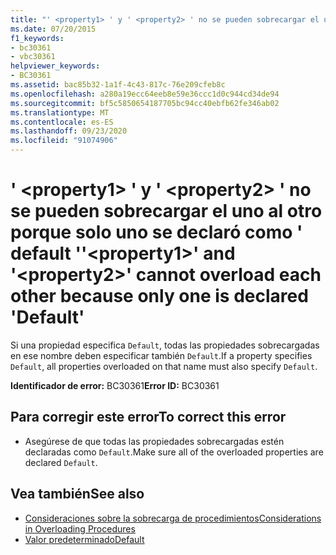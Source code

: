 ```yaml
---
title: "' <property1> ' y ' <property2> ' no se pueden sobrecargar el uno al otro porque solo uno se declaró como ' default '"
ms.date: 07/20/2015
f1_keywords:
- bc30361
- vbc30361
helpviewer_keywords:
- BC30361
ms.assetid: bac85b32-1a1f-4c43-817c-76e209cfeb8c
ms.openlocfilehash: a280a19ecc64eeb8e59e36ccc1d0c944cd34de94
ms.sourcegitcommit: bf5c5850654187705bc94cc40ebfb62fe346ab02
ms.translationtype: MT
ms.contentlocale: es-ES
ms.lasthandoff: 09/23/2020
ms.locfileid: "91074906"
---
```

# <a name="property1-and-property2-cannot-overload-each-other-because-only-one-is-declared-default"></a><span data-ttu-id="fbcf1-102">' \<property1> ' y ' \<property2> ' no se pueden sobrecargar el uno al otro porque solo uno se declaró como ' default '</span><span class="sxs-lookup"><span data-stu-id="fbcf1-102">'\<property1>' and '\<property2>' cannot overload each other because only one is declared 'Default'</span></span>

<span data-ttu-id="fbcf1-103">Si una propiedad especifica `Default`, todas las propiedades sobrecargadas en ese nombre deben especificar también `Default`.</span><span class="sxs-lookup"><span data-stu-id="fbcf1-103">If a property specifies `Default`, all properties overloaded on that name must also specify `Default`.</span></span>  
  
 <span data-ttu-id="fbcf1-104">**Identificador de error:** BC30361</span><span class="sxs-lookup"><span data-stu-id="fbcf1-104">**Error ID:** BC30361</span></span>  
  
## <a name="to-correct-this-error"></a><span data-ttu-id="fbcf1-105">Para corregir este error</span><span class="sxs-lookup"><span data-stu-id="fbcf1-105">To correct this error</span></span>  
  
- <span data-ttu-id="fbcf1-106">Asegúrese de que todas las propiedades sobrecargadas estén declaradas como `Default`.</span><span class="sxs-lookup"><span data-stu-id="fbcf1-106">Make sure all of the overloaded properties are declared `Default`.</span></span>  
  
## <a name="see-also"></a><span data-ttu-id="fbcf1-107">Vea también</span><span class="sxs-lookup"><span data-stu-id="fbcf1-107">See also</span></span>

- [<span data-ttu-id="fbcf1-108">Consideraciones sobre la sobrecarga de procedimientos</span><span class="sxs-lookup"><span data-stu-id="fbcf1-108">Considerations in Overloading Procedures</span></span>](../programming-guide/language-features/procedures/considerations-in-overloading-procedures.md)
- [<span data-ttu-id="fbcf1-109">Valor predeterminado</span><span class="sxs-lookup"><span data-stu-id="fbcf1-109">Default</span></span>](../language-reference/modifiers/default.md)
